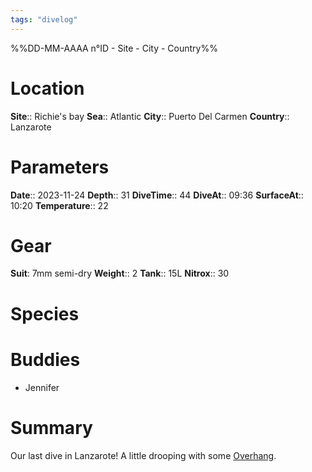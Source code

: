 ```yaml
---
tags: "divelog"
---
```

%%DD-MM-AAAA n°ID - Site - City - Country%%
# Location
**Site**:: Richie's bay
**Sea**:: Atlantic
**City**:: Puerto Del Carmen
**Country**:: Lanzarote

# Parameters
**Date**:: 2023-11-24
**Depth**:: 31
**DiveTime**:: 44
**DiveAt**:: 09:36
**SurfaceAt**:: 10:20
**Temperature**:: 22


# Gear
**Suit**: 7mm semi-dry
**Weight**:: 2
**Tank**:: 15L
**Nitrox**:: 30

# Species


# Buddies 
- Jennifer

# Summary
Our last dive in Lanzarote! A little drooping with some [Overhang](Overhang.md). 